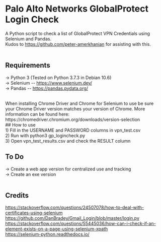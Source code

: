 # Palo Alto Networks GlobalProtect Login Check
A Python script to check a list of GlobalProtect VPN Credentials using Selenium and Pandas.<br>
Kudos to https://github.com/peter-amerkhanian for assisting with this. 
<br><br>
## Requirements<br>
-> Python 3 (Tested on Python 3.7.3 in Debian 10.6) <br>
-> Selenium -- https://www.selenium.dev/ <br>
-> Pandas -- https://pandas.pydata.org/ <br>

<br>
When installing Chrome Driver and Chrome for Selenium to use be sure your Chrome Driver version matches your version of Chrome. More information can be found here: https://chromedriver.chromium.org/downloads/version-selection<br>
## How to use <br>
1) Fill in the USERNAME and PASSWORD columns in vpn_test.csv <br>
2) Run with python3 gp_logincheck.py <br>
3) Open vpn_test_results.csv and check the RESULT column <br>

## To Do <br>
-> Create a web app version for centralized use and tracking <br>
-> Create an exe version <br>
<br>
## Credits<br>
https://stackoverflow.com/questions/24507078/how-to-deal-with-certificates-using-selenium <br>
https://github.com/DanBradey/Gmail_Login/blob/master/login.py <br>
https://stackoverflow.com/questions/55445036/how-can-i-check-if-an-element-exists-on-a-page-using-selenium-xpath <br>
https://selenium-python.readthedocs.io/ <br>

